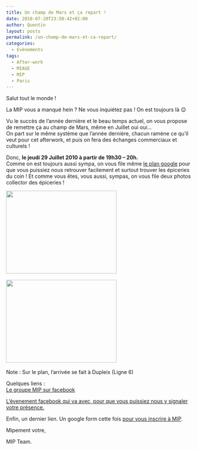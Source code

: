 ```yaml
---
title: Un champ de Mars et ça repart !
date: 2010-07-20T23:50:42+02:00
author: Quentin
layout: posts
permalink: /un-champ-de-mars-et-ca-repart/
categories:
  - Evènements
tags:
  - After-work
  - MIAGE
  - MIP
  - Paris
---
```

Salut tout le monde !

La MIP vous a manqué hein ? Ne vous inquiétez pas ! On est toujours là 😉

Vu le succès de l&#8217;année dernière et le beau temps actuel, on vous propose de remettre ça au champ de Mars, même en Juillet oui oui&#8230;  
On part sur le même système que l&#8217;année dernière, chacun ramène ce qu&#8217;il veut pour cet afterwork, et puis on fera des échanges commerciaux et culturels !

Donc, **le jeudi 29 Juillet 2010 à partir de 19h30 &#8211; 20h.**  
Comme on est toujours aussi sympa, on vous file même <a href="https://maps.google.fr/maps/ms?ie=UTF8&hl=fr&msa=0&msid=111475080300929008829.00046e9643a795cc45488&t=h&z=16" target="_blank">le plan google</a> pour que vous puissiez nous retrouver facilement et surtout trouver les épiceries du coin ! Et comme vous êtes, vous aussi, sympas, on vous file deux photos collector des épiceries !

[<img class="alignnone size-medium wp-image-128" title="Epicerie-Riad" src="/assets/uploads/2010/09/Epicerie-Riad-300x225.jpg" alt="" width="300" height="225" srcset="/assets/uploads/2010/09/Epicerie-Riad-300x225.jpg 300w, /assets/uploads/2010/09/Epicerie-Riad.jpg 400w" sizes="(max-width: 300px) 100vw, 300px" />](/assets/uploads/2010/09/Epicerie-Riad.jpg)

[<img class="alignnone size-medium wp-image-129" title="Epicerie-Dodo" src="/assets/uploads/2010/09/Epicerie-Dodo-300x225.jpg" alt="" width="300" height="225" srcset="/assets/uploads/2010/09/Epicerie-Dodo-300x225.jpg 300w, /assets/uploads/2010/09/Epicerie-Dodo.jpg 400w" sizes="(max-width: 300px) 100vw, 300px" />](/assets/uploads/2010/09/Epicerie-Dodo.jpg)

Note : Sur le plan, l&#8217;arrivée se fait à Dupleix (Ligne 6)

Quelques liens :  
 <a href=" https://www.facebook.com/group.php?gid=93211158830&ref=ts" target="_blank">Le groupe MIP sur facebook</a>

<a href="https://www.facebook.com/event.php?eid=111975132187333" target="_blank">L&#8217;évenement facebook qui va avec, pour que vous puissiez nous y signaler votre présence. </a>

Enfin, un dernier lien. Un google form cette fois <a href="https://spreadsheets.google.com/viewform?hl=en&formkey=cmRNSzBvNF9RWS10cno0OTFWVnFQOXc6MA.." target="_blank">pour vous inscrire à MIP</a>.

Mipement votre,

MIP Team.
